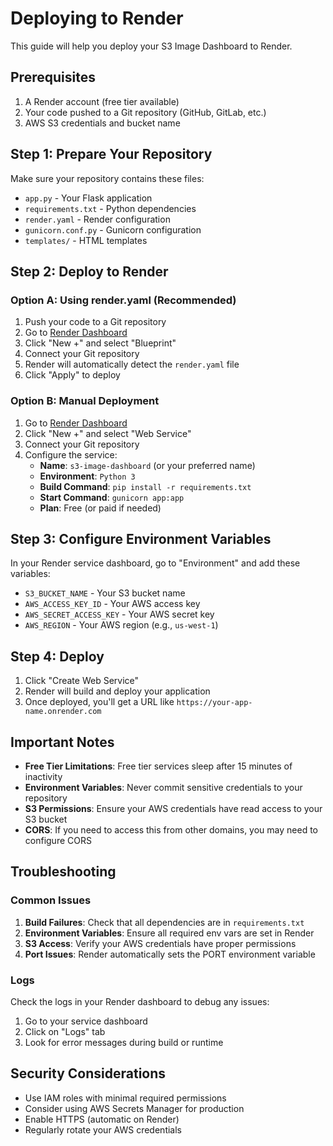 # Deploying to Render

This guide will help you deploy your S3 Image Dashboard to Render.

## Prerequisites

1. A Render account (free tier available)
2. Your code pushed to a Git repository (GitHub, GitLab, etc.)
3. AWS S3 credentials and bucket name

## Step 1: Prepare Your Repository

Make sure your repository contains these files:
- `app.py` - Your Flask application
- `requirements.txt` - Python dependencies
- `render.yaml` - Render configuration
- `gunicorn.conf.py` - Gunicorn configuration
- `templates/` - HTML templates

## Step 2: Deploy to Render

### Option A: Using render.yaml (Recommended)

1. Push your code to a Git repository
2. Go to [Render Dashboard](https://dashboard.render.com/)
3. Click "New +" and select "Blueprint"
4. Connect your Git repository
5. Render will automatically detect the `render.yaml` file
6. Click "Apply" to deploy

### Option B: Manual Deployment

1. Go to [Render Dashboard](https://dashboard.render.com/)
2. Click "New +" and select "Web Service"
3. Connect your Git repository
4. Configure the service:
   - **Name**: `s3-image-dashboard` (or your preferred name)
   - **Environment**: `Python 3`
   - **Build Command**: `pip install -r requirements.txt`
   - **Start Command**: `gunicorn app:app`
   - **Plan**: Free (or paid if needed)

## Step 3: Configure Environment Variables

In your Render service dashboard, go to "Environment" and add these variables:

- `S3_BUCKET_NAME` - Your S3 bucket name
- `AWS_ACCESS_KEY_ID` - Your AWS access key
- `AWS_SECRET_ACCESS_KEY` - Your AWS secret key
- `AWS_REGION` - Your AWS region (e.g., `us-west-1`)

## Step 4: Deploy

1. Click "Create Web Service"
2. Render will build and deploy your application
3. Once deployed, you'll get a URL like `https://your-app-name.onrender.com`

## Important Notes

- **Free Tier Limitations**: Free tier services sleep after 15 minutes of inactivity
- **Environment Variables**: Never commit sensitive credentials to your repository
- **S3 Permissions**: Ensure your AWS credentials have read access to your S3 bucket
- **CORS**: If you need to access this from other domains, you may need to configure CORS

## Troubleshooting

### Common Issues

1. **Build Failures**: Check that all dependencies are in `requirements.txt`
2. **Environment Variables**: Ensure all required env vars are set in Render
3. **S3 Access**: Verify your AWS credentials have proper permissions
4. **Port Issues**: Render automatically sets the PORT environment variable

### Logs

Check the logs in your Render dashboard to debug any issues:
1. Go to your service dashboard
2. Click on "Logs" tab
3. Look for error messages during build or runtime

## Security Considerations

- Use IAM roles with minimal required permissions
- Consider using AWS Secrets Manager for production
- Enable HTTPS (automatic on Render)
- Regularly rotate your AWS credentials 